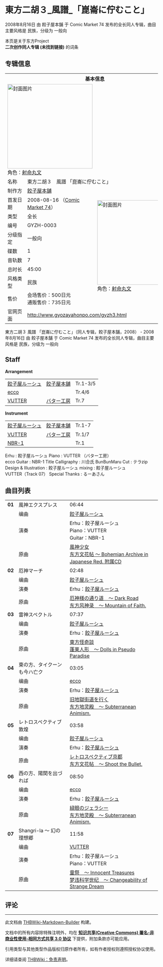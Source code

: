 # 東方二胡３_風譜_「崑崙に佇むこと」

<!-- source html: G:\repos\THBWiki-Markdown-Builder\THBWikiMarkdown\Temp\main\f\fa\ns0%3A%E6%9D%B1%E6%96%B9%E4%BA%8C%E8%83%A1%EF%BC%93_%E9%A2%A8%E8%AD%9C_%E3%80%8C%E5%B4%91%E5%B4%99%E3%81%AB%E4%BD%87%E3%82%80%E3%81%93%E3%81%A8%E3%80%8D.html -->

2008年8月16日 由 餃子屋本舗 于 Comic Market 74 发布的全长同人专辑，曲目主要风格是 民族，分级为 一般向

本页是关于东方Project  
 **二次创作同人专辑 (未找到链接)** 的词条

## 专辑信息

<table><tbody><tr><th colspan="3">基本信息</th></tr><tr><td class="cover-artwork-mobile" colspan="2"><a href="./文件-東方二胡３_風譜_「崑崙に佇むこと」封面.jpg.md" class="image" title="封面图片"><img alt="封面图片" src="https://upload.thwiki.cc/thumb/0/08/%E6%9D%B1%E6%96%B9%E4%BA%8C%E8%83%A1%EF%BC%93_%E9%A2%A8%E8%AD%9C_%E3%80%8C%E5%B4%91%E5%B4%99%E3%81%AB%E4%BD%87%E3%82%80%E3%81%93%E3%81%A8%E3%80%8D%E5%B0%81%E9%9D%A2.jpg/280px-%E6%9D%B1%E6%96%B9%E4%BA%8C%E8%83%A1%EF%BC%93_%E9%A2%A8%E8%AD%9C_%E3%80%8C%E5%B4%91%E5%B4%99%E3%81%AB%E4%BD%87%E3%82%80%E3%81%93%E3%81%A8%E3%80%8D%E5%B0%81%E9%9D%A2.jpg" decoding="async" loading="lazy" width="280" height="277" srcset="https://upload.thwiki.cc/0/08/%E6%9D%B1%E6%96%B9%E4%BA%8C%E8%83%A1%EF%BC%93_%E9%A2%A8%E8%AD%9C_%E3%80%8C%E5%B4%91%E5%B4%99%E3%81%AB%E4%BD%87%E3%82%80%E3%81%93%E3%81%A8%E3%80%8D%E5%B0%81%E9%9D%A2.jpg 1.5x" data-file-width="350" data-file-height="346"></a><div class="cover-char">角色：<a href="./射命丸文.md" title="射命丸文">射命丸文</a></div></td>
</tr><tr><td class="label">名称</td><td colspan="2"> 東方二胡３　風譜 「崑崙に佇むこと」 </td></tr><tr><td class="label">制作方</td><td><a href="./餃子屋本舗.md" title="餃子屋本舗">餃子屋本舗</a></td><td class="cover-artwork" rowspan="10" style="min-width:280px;"><a href="./文件-東方二胡３_風譜_「崑崙に佇むこと」封面.jpg.md" class="image" title="封面图片"><img alt="封面图片" src="https://upload.thwiki.cc/thumb/0/08/%E6%9D%B1%E6%96%B9%E4%BA%8C%E8%83%A1%EF%BC%93_%E9%A2%A8%E8%AD%9C_%E3%80%8C%E5%B4%91%E5%B4%99%E3%81%AB%E4%BD%87%E3%82%80%E3%81%93%E3%81%A8%E3%80%8D%E5%B0%81%E9%9D%A2.jpg/280px-%E6%9D%B1%E6%96%B9%E4%BA%8C%E8%83%A1%EF%BC%93_%E9%A2%A8%E8%AD%9C_%E3%80%8C%E5%B4%91%E5%B4%99%E3%81%AB%E4%BD%87%E3%82%80%E3%81%93%E3%81%A8%E3%80%8D%E5%B0%81%E9%9D%A2.jpg" decoding="async" loading="lazy" width="280" height="277" srcset="https://upload.thwiki.cc/0/08/%E6%9D%B1%E6%96%B9%E4%BA%8C%E8%83%A1%EF%BC%93_%E9%A2%A8%E8%AD%9C_%E3%80%8C%E5%B4%91%E5%B4%99%E3%81%AB%E4%BD%87%E3%82%80%E3%81%93%E3%81%A8%E3%80%8D%E5%B0%81%E9%9D%A2.jpg 1.5x" data-file-width="350" data-file-height="346"></a><div class="cover-char">角色：<a href="./射命丸文.md" title="射命丸文">射命丸文</a></div></td>
</tr><tr><td class="label">首发日期</td><td>2008-08-16&#160;（<a href="/展会作品列表?e=Comic+Market%2374">Comic Market 74</a>）</td></tr><tr><td class="label">类型</td><td>全长</td></tr><tr><td class="label">编号</td><td>GYZH-0003</td></tr><tr><td class="label">分级指定</td><td>一般向</td></tr><tr><td class="label">碟数</td><td>1</td></tr><tr><td class="label">音轨数</td><td>7</td></tr><tr><td class="label">总时长</td><td>45:00</td></tr><tr><td class="label">风格类型</td><td>民族</td></tr><tr><td class="label">售价</td><td>会场售价：500日元<br>通贩售价：735日元</td></tr>
<tr><td class="label">官网页面</td><td colspan="2"><a rel="nofollow" class="external free" href="http://www.gyozayahonpo.com/gyzh3.html">http://www.gyozayahonpo.com/gyzh3.html</a></td></tr></tbody></table>

東方二胡３ 風譜 「崑崙に佇むこと」（同人专辑，餃子屋本舗，2008） - 2008年8月16日 由 餃子屋本舗 于 Comic Market 74 发布的全长同人专辑，曲目主要风格是 民族，分级为 一般向

## Staff
  
 **Arrangement**   

<table><tbody><tr><td><a href="/index.php?title=%E9%A4%83%E5%AD%90%E5%B1%8B%E3%83%AB%E3%83%BC%E3%82%B7%E3%83%A5&amp;action=edit&amp;redlink=1" class="new" title="餃子屋ルーシュ（页面不存在）">餃子屋ルーシュ</a></td><td><a href="./餃子屋本舗.md" title="餃子屋本舗">餃子屋本舗</a></td><td>Tr.1-3/5</td></tr><tr><td><a href="/index.php?title=ecco&amp;action=edit&amp;redlink=1" class="new" title="ecco（页面不存在）">ecco</a></td><td></td><td>Tr.4/6</td></tr><tr><td><a href="/index.php?title=VUTTER&amp;action=edit&amp;redlink=1" class="new" title="VUTTER（页面不存在）">VUTTER</a></td><td><a href="./バター工房.md" title="バター工房">バター工房</a></td><td>Tr.7</td></tr></tbody></table>

  
 **Instrument**   

<table><tbody><tr><td><a href="/index.php?title=%E9%A4%83%E5%AD%90%E5%B1%8B%E3%83%AB%E3%83%BC%E3%82%B7%E3%83%A5&amp;action=edit&amp;redlink=1" class="new" title="餃子屋ルーシュ（页面不存在）">餃子屋ルーシュ</a></td><td><a href="./餃子屋本舗.md" title="餃子屋本舗">餃子屋本舗</a></td><td>Tr.1-7</td></tr><tr><td><a href="/index.php?title=VUTTER&amp;action=edit&amp;redlink=1" class="new" title="VUTTER（页面不存在）">VUTTER</a></td><td><a href="./バター工房.md" title="バター工房">バター工房</a></td><td>Tr.1/7</td></tr><tr><td><a href="/index.php?title=NBR-1&amp;action=edit&amp;redlink=1" class="new" title="NBR-1（页面不存在）">NBR-1</a></td><td></td><td>Tr.1</td></tr></tbody></table>


Erhu
: 餃子屋ルーシュ
Piano
: VUTTER （バター工房）  
ecco
Guitar
: NBR-1
Title Calligraphy
: 川合氏
BunBunMaru Cut
: テラzip
Design &amp; Illustration
: 餃子屋ルーシュ
mixing
: 餃子屋ルーシュ  
VUTTER（Track 07）
Special Thanks
: るーあさん


## 曲目列表

<table><tbody><tr><td id="1" class="infoYD"><b>01</b></td><td id="風神エクスプレス" colspan="2" class="title">風神エクスプレス<span class="thcsearchlinks"><a rel="nofollow" class="external text" href="https://cd.thwiki.cc?arrange=餃子屋ルーシュ&amp;ogmusic=風神少女&amp;fromwiki=東方二胡３_風譜_「崑崙に佇むこと」"><span title="搜索相似同人曲"></span></a></span></td><td class="time">06:44</td></tr><tr><td class="left"></td><td class="label">编曲</td><td class="text" colspan="2"><a href="/index.php?title=%E9%A4%83%E5%AD%90%E5%B1%8B%E3%83%AB%E3%83%BC%E3%82%B7%E3%83%A5&amp;action=edit&amp;redlink=1" class="new" title="餃子屋ルーシュ（页面不存在）">餃子屋ルーシュ</a><span class="thcsearchlinks"><a rel="nofollow" class="external text" href="https://cd.thwiki.cc?arrange=，餃子屋ルーシュ&amp;fromwiki=東方二胡３_風譜_「崑崙に佇むこと」"><span></span></a></span></td></tr><tr><td class="left"></td><td class="label">演奏</td><td class="text" colspan="2">Erhu：餃子屋ルーシュ <br>Piano：VUTTER <br>Guitar：NBR-1</td></tr><tr><td class="left"></td><td class="label">原曲</td><td class="text" colspan="2"><span class="thcsearchlinks"><a rel="nofollow" class="external text" href="https://cd.thwiki.cc?ogmusic=風神少女&amp;fromwiki=東方二胡３_風譜_「崑崙に佇むこと」"><span></span></a></span><div class="ogmusic"><a href="./風神少女.md" class="mw-redirect" title="風神少女">風神少女</a></div><div class="source"><a href="./东方文花帖_～_Bohemian_Archive_in_Japanese_Red._附属CD.md" class="mw-redirect" title="东方文花帖 ～ Bohemian Archive in Japanese Red. 附属CD">东方文花帖 ～ Bohemian Archive in Japanese Red. 附属CD</a></div></td></tr>
<tr><td id="2" class="infoYD"><b>02</b></td><td id="厄神マーチ" colspan="2" class="title">厄神マーチ<span class="thcsearchlinks"><a rel="nofollow" class="external text" href="https://cd.thwiki.cc?arrange=餃子屋ルーシュ&amp;ogmusic=厄神様の通り道　～ Dark Road&amp;fromwiki=東方二胡３_風譜_「崑崙に佇むこと」"><span title="搜索相似同人曲"></span></a></span></td><td class="time">02:48</td></tr><tr><td class="left"></td><td class="label">编曲</td><td class="text" colspan="2"><a href="/index.php?title=%E9%A4%83%E5%AD%90%E5%B1%8B%E3%83%AB%E3%83%BC%E3%82%B7%E3%83%A5&amp;action=edit&amp;redlink=1" class="new" title="餃子屋ルーシュ（页面不存在）">餃子屋ルーシュ</a><span class="thcsearchlinks"><a rel="nofollow" class="external text" href="https://cd.thwiki.cc?arrange=，餃子屋ルーシュ&amp;fromwiki=東方二胡３_風譜_「崑崙に佇むこと」"><span></span></a></span></td></tr><tr><td class="left"></td><td class="label">演奏</td><td class="text" colspan="2">Erhu：<a href="/index.php?title=%E9%A4%83%E5%AD%90%E5%B1%8B%E3%83%AB%E3%83%BC%E3%82%B7%E3%83%A5&amp;action=edit&amp;redlink=1" class="new" title="餃子屋ルーシュ（页面不存在）">餃子屋ルーシュ</a></td></tr><tr><td class="left"></td><td class="label">原曲</td><td class="text" colspan="2"><span class="thcsearchlinks"><a rel="nofollow" class="external text" href="https://cd.thwiki.cc?ogmusic=厄神様の通り道　～ Dark Road&amp;fromwiki=東方二胡３_風譜_「崑崙に佇むこと」"><span></span></a></span><div class="ogmusic"><a href="./厄神様の通り道_～_Dark_Road.md" class="mw-redirect" title="厄神様の通り道 ～ Dark Road">厄神様の通り道　～ Dark Road</a></div><div class="source"><a href="./东方风神录_～_Mountain_of_Faith..md" class="mw-redirect" title="东方风神录 ～ Mountain of Faith.">东方风神录　～ Mountain of Faith.</a></div></td></tr>
<tr><td id="3" class="infoYD"><b>03</b></td><td id="雷神スペクトル" colspan="2" class="title">雷神スペクトル<span class="thcsearchlinks"><a rel="nofollow" class="external text" href="https://cd.thwiki.cc?arrange=餃子屋ルーシュ&amp;ogmusic=東方怪奇談&amp;fromwiki=東方二胡３_風譜_「崑崙に佇むこと」"><span title="搜索相似同人曲"></span></a></span></td><td class="time">07:37</td></tr><tr><td class="left"></td><td class="label">编曲</td><td class="text" colspan="2"><a href="/index.php?title=%E9%A4%83%E5%AD%90%E5%B1%8B%E3%83%AB%E3%83%BC%E3%82%B7%E3%83%A5&amp;action=edit&amp;redlink=1" class="new" title="餃子屋ルーシュ（页面不存在）">餃子屋ルーシュ</a><span class="thcsearchlinks"><a rel="nofollow" class="external text" href="https://cd.thwiki.cc?arrange=，餃子屋ルーシュ&amp;fromwiki=東方二胡３_風譜_「崑崙に佇むこと」"><span></span></a></span></td></tr><tr><td class="left"></td><td class="label">演奏</td><td class="text" colspan="2">Erhu：<a href="/index.php?title=%E9%A4%83%E5%AD%90%E5%B1%8B%E3%83%AB%E3%83%BC%E3%82%B7%E3%83%A5&amp;action=edit&amp;redlink=1" class="new" title="餃子屋ルーシュ（页面不存在）">餃子屋ルーシュ</a></td></tr><tr><td class="left"></td><td class="label">原曲</td><td class="text" colspan="2"><span class="thcsearchlinks"><a rel="nofollow" class="external text" href="https://cd.thwiki.cc?ogmusic=東方怪奇談&amp;fromwiki=東方二胡３_風譜_「崑崙に佇むこと」"><span></span></a></span><div class="ogmusic"><a href="./東方怪奇談.md" class="mw-redirect" title="東方怪奇談">東方怪奇談</a></div><div class="source"><a href="./蓬莱人形_～_Dolls_in_Pseudo_Paradise.md" class="mw-redirect" title="蓬莱人形 ～ Dolls in Pseudo Paradise">蓬莱人形　～ Dolls in Pseudo Paradise</a></div></td></tr>
<tr><td id="4" class="infoYD"><b>04</b></td><td id="東の方、タイクーンも今ハ亡ク" colspan="2" class="title">東の方、タイクーンも今ハ亡ク<span class="thcsearchlinks"><a rel="nofollow" class="external text" href="https://cd.thwiki.cc?arrange=ecco&amp;ogmusic=旧地獄街道を行く&amp;fromwiki=東方二胡３_風譜_「崑崙に佇むこと」"><span title="搜索相似同人曲"></span></a></span></td><td class="time">03:05</td></tr><tr><td class="left"></td><td class="label">编曲</td><td class="text" colspan="2"><a href="/index.php?title=ecco&amp;action=edit&amp;redlink=1" class="new" title="ecco（页面不存在）">ecco</a><span class="thcsearchlinks"><a rel="nofollow" class="external text" href="https://cd.thwiki.cc?arrange=，ecco&amp;fromwiki=東方二胡３_風譜_「崑崙に佇むこと」"><span></span></a></span></td></tr><tr><td class="left"></td><td class="label">演奏</td><td class="text" colspan="2">Erhu：<a href="/index.php?title=%E9%A4%83%E5%AD%90%E5%B1%8B%E3%83%AB%E3%83%BC%E3%82%B7%E3%83%A5&amp;action=edit&amp;redlink=1" class="new" title="餃子屋ルーシュ（页面不存在）">餃子屋ルーシュ</a></td></tr><tr><td class="left"></td><td class="label">原曲</td><td class="text" colspan="2"><span class="thcsearchlinks"><a rel="nofollow" class="external text" href="https://cd.thwiki.cc?ogmusic=旧地獄街道を行く&amp;fromwiki=東方二胡３_風譜_「崑崙に佇むこと」"><span></span></a></span><div class="ogmusic"><a href="./旧地獄街道を行く.md" class="mw-redirect" title="旧地獄街道を行く">旧地獄街道を行く</a></div><div class="source"><a href="./东方地灵殿_～_Subterranean_Animism..md" class="mw-redirect" title="东方地灵殿 ～ Subterranean Animism.">东方地灵殿　～ Subterranean Animism.</a></div></td></tr>
<tr><td id="5" class="infoYD"><b>05</b></td><td id="レトロスペクティブ敦煌" colspan="2" class="title">レトロスペクティブ敦煌<span class="thcsearchlinks"><a rel="nofollow" class="external text" href="https://cd.thwiki.cc?arrange=餃子屋ルーシュ&amp;ogmusic=レトロスペクティブ京都&amp;fromwiki=東方二胡３_風譜_「崑崙に佇むこと」"><span title="搜索相似同人曲"></span></a></span></td><td class="time">03:58</td></tr><tr><td class="left"></td><td class="label">编曲</td><td class="text" colspan="2"><a href="/index.php?title=%E9%A4%83%E5%AD%90%E5%B1%8B%E3%83%AB%E3%83%BC%E3%82%B7%E3%83%A5&amp;action=edit&amp;redlink=1" class="new" title="餃子屋ルーシュ（页面不存在）">餃子屋ルーシュ</a><span class="thcsearchlinks"><a rel="nofollow" class="external text" href="https://cd.thwiki.cc?arrange=，餃子屋ルーシュ&amp;fromwiki=東方二胡３_風譜_「崑崙に佇むこと」"><span></span></a></span></td></tr><tr><td class="left"></td><td class="label">演奏</td><td class="text" colspan="2">Erhu：<a href="/index.php?title=%E9%A4%83%E5%AD%90%E5%B1%8B%E3%83%AB%E3%83%BC%E3%82%B7%E3%83%A5&amp;action=edit&amp;redlink=1" class="new" title="餃子屋ルーシュ（页面不存在）">餃子屋ルーシュ</a></td></tr><tr><td class="left"></td><td class="label">原曲</td><td class="text" colspan="2"><span class="thcsearchlinks"><a rel="nofollow" class="external text" href="https://cd.thwiki.cc?ogmusic=レトロスペクティブ京都&amp;fromwiki=東方二胡３_風譜_「崑崙に佇むこと」"><span></span></a></span><div class="ogmusic"><a href="./レトロスペクティブ京都.md" class="mw-redirect" title="レトロスペクティブ京都">レトロスペクティブ京都</a></div><div class="source"><a href="./东方文花帖_～_Shoot_the_Bullet..md" class="mw-redirect" title="东方文花帖 ～ Shoot the Bullet.">东方文花帖　～ Shoot the Bullet.</a></div></td></tr>
<tr><td id="6" class="infoYD"><b>06</b></td><td id="西の方、陽関を出づれば" colspan="2" class="title">西の方、陽関を出づれば<span class="thcsearchlinks"><a rel="nofollow" class="external text" href="https://cd.thwiki.cc?arrange=ecco&amp;ogmusic=緑眼のジェラシー&amp;fromwiki=東方二胡３_風譜_「崑崙に佇むこと」"><span title="搜索相似同人曲"></span></a></span></td><td class="time">08:50</td></tr><tr><td class="left"></td><td class="label">编曲</td><td class="text" colspan="2"><a href="/index.php?title=ecco&amp;action=edit&amp;redlink=1" class="new" title="ecco（页面不存在）">ecco</a><span class="thcsearchlinks"><a rel="nofollow" class="external text" href="https://cd.thwiki.cc?arrange=，ecco&amp;fromwiki=東方二胡３_風譜_「崑崙に佇むこと」"><span></span></a></span></td></tr><tr><td class="left"></td><td class="label">演奏</td><td class="text" colspan="2">Erhu：<a href="/index.php?title=%E9%A4%83%E5%AD%90%E5%B1%8B%E3%83%AB%E3%83%BC%E3%82%B7%E3%83%A5&amp;action=edit&amp;redlink=1" class="new" title="餃子屋ルーシュ（页面不存在）">餃子屋ルーシュ</a></td></tr><tr><td class="left"></td><td class="label">原曲</td><td class="text" colspan="2"><span class="thcsearchlinks"><a rel="nofollow" class="external text" href="https://cd.thwiki.cc?ogmusic=緑眼のジェラシー&amp;fromwiki=東方二胡３_風譜_「崑崙に佇むこと」"><span></span></a></span><div class="ogmusic"><a href="./緑眼のジェラシー.md" class="mw-redirect" title="緑眼のジェラシー">緑眼のジェラシー</a></div><div class="source"><a href="./东方地灵殿_～_Subterranean_Animism..md" class="mw-redirect" title="东方地灵殿 ～ Subterranean Animism.">东方地灵殿　～ Subterranean Animism.</a></div></td></tr>
<tr><td id="7" class="infoYD"><b>07</b></td><td id="Shangri-la_～_幻の理想郷" colspan="2" class="title">Shangri-la ～ 幻の理想郷<span class="thcsearchlinks"><a rel="nofollow" class="external text" href="https://cd.thwiki.cc?arrange=VUTTER&amp;ogmusic=童祭　～ Innocent Treasures&amp;fromwiki=東方二胡３_風譜_「崑崙に佇むこと」"><span title="搜索相似同人曲"></span></a></span></td><td class="time">11:58</td></tr><tr><td class="left"></td><td class="label">编曲</td><td class="text" colspan="2"><a href="/index.php?title=VUTTER&amp;action=edit&amp;redlink=1" class="new" title="VUTTER（页面不存在）">VUTTER</a><span class="thcsearchlinks"><a rel="nofollow" class="external text" href="https://cd.thwiki.cc?arrange=，VUTTER&amp;fromwiki=東方二胡３_風譜_「崑崙に佇むこと」"><span></span></a></span></td></tr><tr><td class="left"></td><td class="label">演奏</td><td class="text" colspan="2">Erhu：餃子屋ルーシュ <br>Piano：VUTTER</td></tr><tr><td class="left"></td><td class="label">原曲</td><td class="text" colspan="2"><span class="thcsearchlinks"><a rel="nofollow" class="external text" href="https://cd.thwiki.cc?ogmusic=童祭　～ Innocent Treasures&amp;fromwiki=東方二胡３_風譜_「崑崙に佇むこと」"><span></span></a></span><div class="ogmusic"><a href="./童祭_～_Innocent_Treasures.md" title="童祭 ～ Innocent Treasures">童祭　～ Innocent Treasures</a></div><div class="source"><a href="./梦违科学世纪_～_Changeability_of_Strange_Dream.md" class="mw-redirect" title="梦违科学世纪 ～ Changeability of Strange Dream">梦违科学世纪　～ Changeability of Strange Dream</a></div></td></tr></tbody></table>



## 评论




---

此文档由 [THBWiki-Markdown-Builder](https://github.com/Delsin-Yu/THBWiki-Markdown-Builder) 构建。

文档中的所有内容除特殊注明外，均在 [**知识共享(Creative Commons) 署名-非商业性使用-相同方式共享 3.0 协议**](https://creativecommons.org/licenses/by-sa/3.0/deed.zh-hans) 下提供，附加条款亦可能应用。

引用类型与其他类型作品版权归原作者所有，如有作者授权则遵照授权协议使用。

详细请查阅 [THBWiki：免责声明](https://thbwiki.cc/THBWiki:%E5%85%8D%E8%B4%A3%E5%A3%B0%E6%98%8E)。

